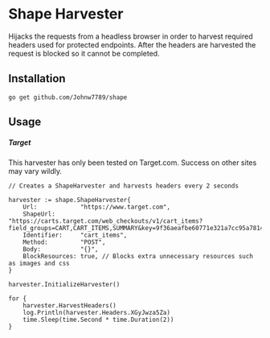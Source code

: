 # Shape Harvester
Hijacks the requests from a headless browser in order to harvest required headers used for protected endpoints. After the headers are harvested the request is blocked so it cannot be completed.

## Installation
``go get github.com/Johnw7789/shape``

## Usage
##### Target
This harvester has only been tested on Target.com. Success on other sites may vary wildly.


```
// Creates a ShapeHarvester and harvests headers every 2 seconds

harvester := shape.ShapeHarvester{
	Url:            "https://www.target.com",
	ShapeUrl:       "https://carts.target.com/web_checkouts/v1/cart_items?field_groups=CART,CART_ITEMS,SUMMARY&key=9f36aeafbe60771e321a7cc95a78140772ab3e96",
	Identifier:     "cart_items",
	Method:         "POST",
	Body:           "{}",
	BlockResources: true, // Blocks extra unnecessary resources such as images and css
}

harvester.InitializeHarvester()

for {
	harvester.HarvestHeaders()
	log.Println(harvester.Headers.XGyJwza5Za)
	time.Sleep(time.Second * time.Duration(2))
}
```
